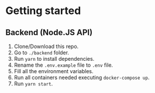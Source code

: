 # Getting started

## Backend (Node.JS API)

1. Clone/Download this repo.
2. Go to `./backend` folder.
3. Run `yarn` to install dependencies.
4. Rename the `.env.example` file to `.env` file.
5. Fill all the environment variables.
6. Run all containers needed executing `docker-compose up`.
7. Run `yarn start`.
